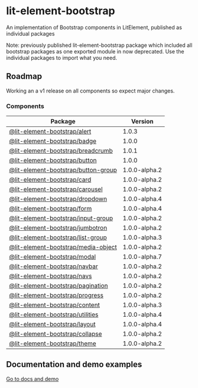 # lit-element-bootstrap

An implementation of Bootstrap components in LitElement, published as individual packages

Note: previously published lit-element-bootstrap package which included all bootstrap packages as one exported module in now deprecated. Use the individual packages to import what you need.

## Roadmap

Working an a v1 release on all components so expect major changes.

### Components

Package | Version |
--- | --- |
[@lit-element-bootstrap/alert](https://www.npmjs.com/package/@lit-element-bootstrap/alert) | 1.0.3 |
[@lit-element-bootstrap/badge](https://www.npmjs.com/package/@lit-element-bootstrap/badge) | 1.0.0 |
[@lit-element-bootstrap/breadcrumb](https://www.npmjs.com/package/@lit-element-bootstrap/breadcrumb) | 1.0.1 |
[@lit-element-bootstrap/button](https://www.npmjs.com/package/@lit-element-bootstrap/button) | 1.0.0 |
[@lit-element-bootstrap/button-group](https://www.npmjs.com/package/@lit-element-bootstrap/button-group) | 1.0.0-alpha.2 |
[@lit-element-bootstrap/card](https://www.npmjs.com/package/@lit-element-bootstrap/card) | 1.0.0-alpha.2 |
[@lit-element-bootstrap/carousel](https://www.npmjs.com/package/@lit-element-bootstrap/carousel) | 1.0.0-alpha.2 |
[@lit-element-bootstrap/dropdown](https://www.npmjs.com/package/@lit-element-bootstrap/dropdown) | 1.0.0-alpha.4 |
[@lit-element-bootstrap/form](https://www.npmjs.com/package/@lit-element-bootstrap/form) | 1.0.0-alpha.4 |
[@lit-element-bootstrap/input-group](https://www.npmjs.com/package/@lit-element-bootstrap/input-group) | 1.0.0-alpha.2 |
[@lit-element-bootstrap/jumbotron](https://www.npmjs.com/package/@lit-element-bootstrap/jumbotron) | 1.0.0-alpha.2 |
[@lit-element-bootstrap/list-group](https://www.npmjs.com/package/@lit-element-bootstrap/list-group) | 1.0.0-alpha.3 |
[@lit-element-bootstrap/media-object](https://www.npmjs.com/package/@lit-element-bootstrap/media-object) | 1.0.0-alpha.2 |
[@lit-element-bootstrap/modal](https://www.npmjs.com/package/@lit-element-bootstrap/modal) | 1.0.0-alpha.7 |
[@lit-element-bootstrap/navbar](https://www.npmjs.com/package/@lit-element-bootstrap/navbar) | 1.0.0-alpha.2 |
[@lit-element-bootstrap/navs](https://www.npmjs.com/package/@lit-element-bootstrap/navs) | 1.0.0-alpha.2 |
[@lit-element-bootstrap/pagination](https://www.npmjs.com/package/@lit-element-bootstrap/pagination) | 1.0.0-alpha.2 |
[@lit-element-bootstrap/progress](https://www.npmjs.com/package/@lit-element-bootstrap/progress) | 1.0.0-alpha.2 |
[@lit-element-bootstrap/content](https://www.npmjs.com/package/@lit-element-bootstrap/content) | 1.0.0-alpha.3 |
[@lit-element-bootstrap/utilities](https://www.npmjs.com/package/@lit-element-bootstrap/utilities) | 1.0.0-alpha.4 |
[@lit-element-bootstrap/layout](https://www.npmjs.com/package/@lit-element-bootstrap/layout) | 1.0.0-alpha.4 |
[@lit-element-bootstrap/collapse](https://www.npmjs.com/package/@lit-element-bootstrap/collapse) | 1.0.0-alpha.2 |
[@lit-element-bootstrap/theme](https://www.npmjs.com/package/@lit-element-bootstrap/theme) | 1.0.0-alpha.2 |

## Documentation and demo examples

[Go to docs and demo](https://lit-element-bootstrap.dev)
